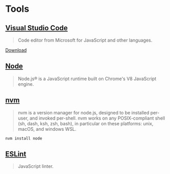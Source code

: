 # Tools 


## [Visual Studio Code](https://code.visualstudio.com/)

> Code editor from Microsoft for JavaScript and other languages. 

[Download](https://code.visualstudio.com/Download)

## [Node](https://nodejs.org/en/)

> Node.js® is a JavaScript runtime built on Chrome's V8 JavaScript engine.

## [nvm](https://github.com/nvm-sh/nvm)

> nvm is a version manager for node.js, designed to be installed per-user, and invoked per-shell. nvm works on any POSIX-compliant shell (sh, dash, ksh, zsh, bash), in particular on these platforms: unix, macOS, and windows WSL.

```nvm install node```

## [ESLint](https://eslint.org/) 

> JavaScript linter.
